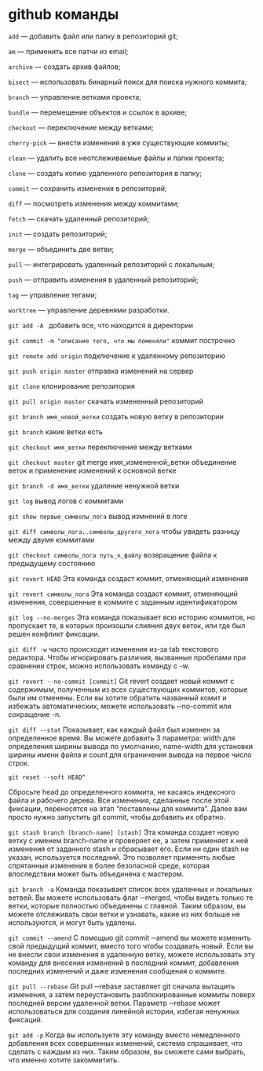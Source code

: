 # github команды

`add` — добавить файл или папку в репозиторий git;

`am`
    — применить все патчи из email;

`archive` 
    — создать архив файлов;

`bisect` 
    — использовать бинарный поиск для поиска нужного коммита;

`branch` 
    — управление ветками проекта;

`bundle` — перемещение объектов и ссылок в архиве;

`checkout` — переключение между ветками;

`cherry-pick` — внести изменения в уже существующие коммиты;

`clean` — удалить все неотслеживаемые файлы и папки проекта;

`clone` — создать копию удаленного репозитория в папку;

`commit` — сохранить изменения в репозиторий;

`diff` — посмотреть изменения между коммитами;

`fetch` — скачать удаленный репозиторий;

`init` — создать репозиторий;

`merge` — объединить две ветви;

`pull` — интегрировать удаленный репозиторий с локальным;

`push` — отправить изменения в удаленный репозиторий;

`tag` — управление тегами;

`worktree` — управление деревнями разработки.

`git add -A `
добавить все, что находится в директории

`git commit -m "описание того, что мы поменяли"`
коммит построчно

`git remote add origin`
подключение к удаленному репозиторию

`git push origin master`
отправка изменений на сервер

`git clone`
клонирование репозитория

`git pull origin master`
скачать измененный репозиторий

`git branch имя_новой_ветки`
создать новую ветку в репозитории

`git branch`
какие ветки есть

`git checkout имя_ветки`
переключение между ветками

`git checkout master`
    git merge имя_измененной_ветки
    объединение веток и применение изменений к основной ветке

`git branch -d имя_ветки`
удаление ненужной ветки

`git log`
вывод логов с коммитами

`git show первые_символы_лога`
вывод измнений в логе

`git diff символы_лога..символы_другого_лога`
чтобы увидеть разницу между двумя коммитами

`git checkout символы_лога путь_к_файлу`
возвращение файла к предыдущему состоянию

`git revert HEAD`
Эта команда создаст коммит, отменяющий изменения

`git revert символы_лога`
Эта команда создаст коммит, отменяющий изменения, совершенные в коммите с заданным идентификатором

`git log ‐‐no-merges`
Эта команда показывает всю историю коммитов, но пропускает те, в которых произошли слияния двух веток, 
или где был решен конфликт фиксации. 

`git diff -w`
часто происходят изменения из-за tab текстового редактора. Чтобы игнорировать различия, вызванные 
пробелами при сравнении строк, можно использовать команду с -w.

`git revert ‐‐no-commit [commit]`
Git revert создает новый коммит с содержимым, полученным из всех существующих коммитов, которые были
им отменены. Если вы хотите обратить названный комит и избежать автоматических, можете использовать 
‐‐no-commit или сокращение -n.

`git diff ‐‐stat`
Показывает, как каждый файл был изменен за определенное время. Вы можете добавить 3 параметра: width
для определения ширины вывода по умолчанию, name-width для установки ширины имени файла и count для 
ограничения вывода на первое число строк.

`git reset ‐‐soft HEAD^`

Сбросьте head до определенного коммита, не касаясь индексного файла и рабочего дерева. Все изменения, 
сделанные после этой фиксации, переносятся на этап “поставлены для коммита”. Далее вам просто нужно 
запустить git commit, чтобы добавить их обратно.

`git stash branch [branch-name] [stash]`
Эта команда создает новую ветку с именем branch-name и проверяет ее, а затем применяет к ней изменения 
от заданного stash и сбрасывает его. Если ни один stash не указан, используется последний. Это позволяет 
применять любые спрятанные изменения в более безопасной среде, которая впоследствии может быть объединена 
с мастером.

`git branch -a`
Команда показывает список всех удаленных и локальных ветвей. Вы можете использовать флаг ‐‐merged, чтобы 
видеть только те ветки, которые полностью объединены с главной. Таким образом, вы можете отслеживать свои
ветки и узнавать, какие из них больше не используются, и могут быть удалены.

`git commit ‐‐amend`
С помощью git commit ‐‐amend вы можете изменить свой предыдущий коммит, вместо того чтобы создавать новый. 
Если вы не внесли свои изменения в удаленную ветку, можете использовать эту команду для внесения изменений 
в последний коммит, добавления последних изменений и даже изменения сообщения о коммите.

`git pull ‐‐rebase`
Git pull ‐‐rebase заставляет git сначала вытащить изменения, а затем переустановить разблокированные коммиты
поверх последней версии удаленной ветки. Параметр ‐‐rebase может использоваться для создания линейной истории,
избегая ненужных фиксаций.

`git add -p`
Когда вы используете эту команду вместо немедленного добавления всех совершенных изменений, система спрашивает,
что сделать с каждым из них. Таким образом, вы сможете сами выбрать, что именно хотите закоммитить.
